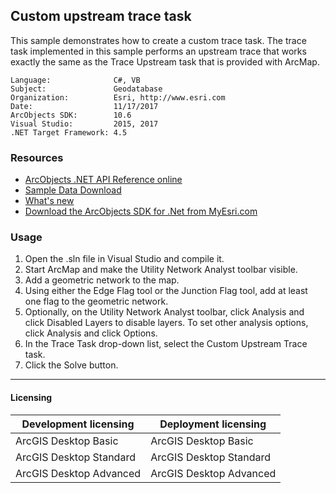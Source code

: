 ## Custom upstream trace task

This sample demonstrates how to create a custom trace task. The trace task implemented in this sample performs an upstream trace that works exactly the same as the Trace Upstream task that is provided with ArcMap.    


<!-- TODO: Fill this section below with metadata about this sample-->
```
Language:              C#, VB
Subject:               Geodatabase
Organization:          Esri, http://www.esri.com
Date:                  11/17/2017
ArcObjects SDK:        10.6
Visual Studio:         2015, 2017
.NET Target Framework: 4.5
```

### Resources

* [ArcObjects .NET API Reference online](http://desktop.arcgis.com/en/arcobjects/latest/net/webframe.htm)  
* [Sample Data Download](../../releases)  
* [What's new](http://desktop.arcgis.com/en/arcobjects/latest/net/webframe.htm#05247c04-bfd9-4e36-ae09-bc6e833c3b14.htm)  
* [Download the ArcObjects SDK for .Net from MyEsri.com](https://my.esri.com/)  

### Usage
1. Open the .sln file in Visual Studio and compile it.  
1. Start ArcMap and make the Utility Network Analyst toolbar visible.  
1. Add a geometric network to the map.  
1. Using either the Edge Flag tool or the Junction Flag tool, add at least one flag to the geometric network.  
1. Optionally, on the Utility Network Analyst toolbar, click Analysis and click Disabled Layers to disable layers. To set other analysis options, click Analysis and click Options.  
1. In the Trace Task drop-down list, select the Custom Upstream Trace task.  
1. Click the Solve button.  









---------------------------------

#### Licensing  
| Development licensing | Deployment licensing | 
| ------------- | ------------- | 
| ArcGIS Desktop Basic | ArcGIS Desktop Basic |  
| ArcGIS Desktop Standard | ArcGIS Desktop Standard |  
| ArcGIS Desktop Advanced | ArcGIS Desktop Advanced |  


